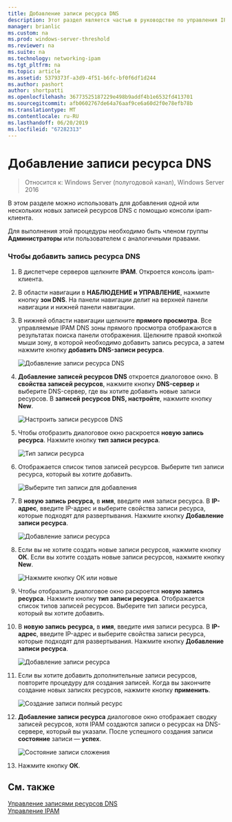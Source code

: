 ```yaml
---
title: Добавление записи ресурса DNS
description: Этот раздел является частью в руководстве по управления IP Address Management (IPAM) в Windows Server 2016.
manager: brianlic
ms.custom: na
ms.prod: windows-server-threshold
ms.reviewer: na
ms.suite: na
ms.technology: networking-ipam
ms.tgt_pltfrm: na
ms.topic: article
ms.assetid: 5379373f-a3d9-4f51-b6fc-bf0f6df1d244
ms.author: pashort
author: shortpatti
ms.openlocfilehash: 36773525187229e498b9addf4b1e6532fd413701
ms.sourcegitcommit: afb0602767de64a76aaf9ce6a60d2f0e78efb78b
ms.translationtype: MT
ms.contentlocale: ru-RU
ms.lasthandoff: 06/20/2019
ms.locfileid: "67282313"
---
```

# <a name="add-a-dns-resource-record"></a>Добавление записи ресурса DNS

>Относится к: Windows Server (полугодовой канал), Windows Server 2016

В этом разделе можно использовать для добавления одной или нескольких новых записей ресурсов DNS с помощью консоли ipam-клиента.  
  
Для выполнения этой процедуры необходимо быть членом группы **Администраторы** или пользователем с аналогичными правами.  
  
### <a name="to-add-a-dns-resource-record"></a>Чтобы добавить запись ресурса DNS  
  
1.  В диспетчере серверов щелкните **IPAM**. Откроется консоль ipam-клиента.  
  
2.  В области навигации в **НАБЛЮДЕНИЕ и УПРАВЛЕНИЕ**, нажмите кнопку **зон DNS**.  На панели навигации делит на верхней панели навигации и нижней панели навигации.  
  
3.  В нижней области навигации щелкните **прямого просмотра**. Все управляемые IPAM DNS зоны прямого просмотра отображаются в результатах поиска панели отображения. Щелкните правой кнопкой мыши зону, в которой необходимо добавить запись ресурса, а затем нажмите кнопку **добавить DNS-записи ресурса**.  
  
    ![Добавление записи ресурса DNS](../../media/Add-a-DNS-Resource-Record/ipam_DNSrr_01.jpg)
  
4.  **Добавление записей ресурсов DNS** откроется диалоговое окно. В **свойства записей ресурсов**, нажмите кнопку **DNS-сервер** и выберите DNS-сервер, где вы хотите добавить новые записи ресурсов. В **записей ресурсов DNS, настройте**, нажмите кнопку **New**.  
  
    ![Настроить записи ресурсов DNS](../../media/Add-a-DNS-Resource-Record/ipam_DNSrr_02.jpg)  
  
5.  Чтобы отобразить диалоговое окно раскроется **новую запись ресурса**. Нажмите кнопку **тип записи ресурса**.  
  
    ![Тип записи ресурса](../../media/Add-a-DNS-Resource-Record/ipam_DNSrr_03.jpg)  
  
6.  Отображается список типов записей ресурсов. Выберите тип записи ресурса, который вы хотите добавить.  
  
    ![Выберите тип записи для добавления](../../media/Add-a-DNS-Resource-Record/ipam_DNSrr_04.jpg)  
  
7.  В **новую запись ресурса,** в **имя**, введите имя записи ресурса. В **IP-адрес**, введите IP-адрес и выберите свойства записи ресурса, которые подходят для развертывания. Нажмите кнопку **Добавление записи ресурса**.  
  
    ![Добавление записи ресурса](../../media/Add-a-DNS-Resource-Record/ipam_DNSrr_06.jpg)  
  
8.  Если вы не хотите создать новые записи ресурсов, нажмите кнопку **ОК**. Если вы хотите создать новые записи ресурсов, нажмите кнопку **New**.  
  
    ![Нажмите кнопку ОК или новые](../../media/Add-a-DNS-Resource-Record/ipam_DNSrr_r2_01.jpg)
  
9. Чтобы отобразить диалоговое окно раскроется **новую запись ресурса**. Нажмите кнопку **тип записи ресурса**. Отображается список типов записей ресурсов. Выберите тип записи ресурса, который вы хотите добавить.  
  
10. В **новую запись ресурса,** в **имя**, введите имя записи ресурса. В **IP-адрес**, введите IP-адрес и выберите свойства записи ресурса, которые подходят для развертывания. Нажмите кнопку **Добавление записи ресурса**.  
  
    ![Добавление записи ресурса](../../media/Add-a-DNS-Resource-Record/ipam_DNSrr_r2_02.jpg)  
  
11. Если вы хотите добавить дополнительные записи ресурсов, повторите процедуру для создания записей. Когда вы закончите создание новых записях ресурсов, нажмите кнопку **применить**.  
  
    ![Создание записи полный ресурс](../../media/Add-a-DNS-Resource-Record/ipam_DNSrr_r2_03.jpg)  
  
12. **Добавление записи ресурса** диалоговое окно отображает сводку записей ресурсов, хотя IPAM создаются записи о ресурсах на DNS-сервере, который вы указали. После успешного создания записи **состояние** записи — **успех**.  
  
    ![Состояние записи сложения](../../media/Add-a-DNS-Resource-Record/ipam_DNSrr_r2_04.jpg)  
  
13. Нажмите кнопку **ОК**.  
  
## <a name="see-also"></a>См. также  
[Управление записями ресурсов DNS](DNS-Resource-Record-Management.md)  
[Управление IPAM](Manage-IPAM.md)  
  


